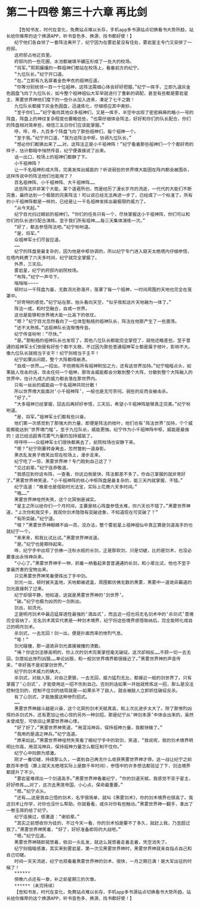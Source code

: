 # 第二十四卷 第三十六章 再比剑
        【告知书友，时代在变化，免费站点难以长存，手机app多书源站点切换看书大势所趋，站长给你推荐的这个换源APP，听书音色多、换源、找书都好使！】
       纪宁他们各自领了一套阵法离开了，纪宁因为在雾岩星没有住处，雾岩星主专门又安排了一府邸。
       这府邸占地近百里。
       府邸内的一些花圃、水池都被填平碾压形成了一处大的校场。
       “将军。”熙熙攘攘的一群祖神们都站在校场上，看着前方的纪宁。
       “九位队长。”纪宁开口道。
       “在。”立即有九名穿着金色甲衣的祖神应道。
       “你等分别统领一百一十位祖神，这阵法需细心体会好好把握。”纪宁一挥手，立即九道灰金色圆盘飞向了九位队长，如今整个祖神祖仙大军早就进行了重新的调配，甚至有些都是雾岩星主、黑雾世界神他们麾下的一些仆从加入进来，凑足了七千之数！
       九位队长都接下灰金色圆盘，迅速炼化，仔细感应其中奥妙。
       “至于你们……”纪宁看向其他众多祖神们，又是一挥手，半空中出现了密密麻麻的略小一号的阵盘，阵盘上的神纹复杂程度也要略低些，“也需仔细体会阵法，好好和你们的队长配合，你们的阵盘相对简单些，相信三五日你们应该能掌握。”
       呼，呼，呼，九百多个阵盘飞向了那些祖神们，每个祖神一个。
       “至于我。”纪宁开口道，“我为这阵法中枢，协调九位队长。”
       “想必你们都猜出来了……对，这阵法正是小千祖神阵！”纪宁看着那些祖神们一个个都好奇的样子，估计都暗中悄然传音，纪宁便直接说了出来。
       话一出口，校场上的祖神们都静了下。
       小千祖神阵？
       让一千名祖神形成大阵，完美发挥出威能的？听说弱些的世界境大能困在阵内都会被围杀，这样传说中的阵法他们也能用了？
       百名祖神阵、小千祖神阵、大千祖神阵……
       这些阵法并非某个大能，某个道君所创，而是经历了漫长岁月的流逝，一代代的大能们不断完善，最终达到一个极致的完美阵法！可以说已经无法再进一步了，已经成了一个标准了。所有的小千祖神阵都是一样的，已经是让一千名祖神发挥出最极限的威力了。
       “从今天起。”
       纪宁目光扫过眼前的祖神们，“你们的任务只有一个，尽快掌握这小千祖神阵，你们可以和你们的队长进行配合演练。至于我们所有祖神……每三天集体演练一次。”
       “好了，都去参悟阵法吧。”纪宁吩咐道。
       “是，将军。”
       众祖神军士们尽皆应道。
       ……
       纪宁的阵盘是最复杂的，因为他是中枢协调的，所以纪宁专门进入窥天太皓塔内仔细参悟，在塔内耗费了六天多时间，纪宁就完全掌握了。
       外界，三天后。
       雾岩星，纪宁的府邸内前院校场。
       “布阵。”纪宁一声令下。
       嗡嗡嗡~~~~
       顿时以一千阵盘为基，无数流光弥漫开，笼罩了每一个祖神，一时间周围的天地也完全在笼罩中。
       “好奇特的感觉。”纪宁站在那，抬头看向天空，“似乎我和这片天地融为一体了。”
       阵法一成，和时空融合，自成一世界。
       这也是能够和世界境大能一比高下的依仗。
       “嗯？”纪宁目光忽然看向了一位体型魁梧的祖神队长，阵法在他那产生了一些震荡。
       “还不太熟练。”这祖神队长连惭愧传音。
       纪宁传音吩咐：“尽快。”
       “是。”那魁梧的祖神队长也发现了，其他八位队长都能完全掌控了，就他还略差些。至于普通的祖神军士们倒是有好些个都不太稳，不过因为那些普通祖神军士都是属于枝叶，影响不大。像九位队长就相当于支干！纪宁则相当于主干！
       纪宁如果出问题，整个大阵都得崩溃。
       “自成一世界……一招出，不但拥有所有祖神附加之力，还有这世界加持。”纪宁暗暗点头，如果敌人攻击的话，攻击任何一个祖神，那攻击威能都会分散到整个大阵，分散到整个大阵融入的世界中。估计九成九的威力都会落在那世界内。
       只有一丝丝的威能由一千名祖神共同分散！
       所以世界境大能面对‘小千祖神阵’，一般也是无可奈何。弱些的反而会被击杀。
       “好了。”
       “大多祖神已经掌握，回去后再好好参悟，三天后，希望小千祖神阵能够真正完美。”纪宁吩咐道。
       “是，将军。”祖神军士们都有些兴奋。
       他们第一次感觉到了那强大的力量，即便是阵法的枝叶，他们也有‘阵法世界’加持，个个威能都能达到‘世界境门槛’。至于九位队长，威能更强。纪宁作为小千祖神阵中枢，威能是最强的！这已经远超青花雾气力量的加持威能了。
       呼呼呼~~~众祖神军士们很快都离去了，前院校场也安静下来。
       “嗯？”纪宁刚要转身离去，忽然瞥到一道身影。
       黑衣乱发男子微笑出现在校场上，漫步走来。
       纪宁吃了一惊，黑雾世界神？专门跑到自己这了？
       “见过前辈。”纪宁连恭敬道。
       “我感应到你这布阵，一查看，你这边倒是快，阵法都差不多了。你自己掌握的就非常好了。”黑雾世界神笑道，“小千祖神阵的核心中枢阵盘是最复杂的，能三天内就掌握，不错。”
       纪宁连道：“晚辈也是借助时光法宝，实际上花费六天多时间。”
       “哦……”
       黑雾世界神哑然失笑，这个北冥倒是诚实。
       “星主之所以给你们一个月时间，主要是核心阵盘参悟太难，你六天也不错了。”黑雾世界神道，“上次你和我交手，我观你剑术隐隐有突破迹象，不知道现在可突破了？”
       “有所突破。”纪宁道。
       “哦？”黑雾世界神眼睛不由一亮，没办法，整个雾岩星上祖神祖仙中真正算是剑道高手的也就纪宁一个。
       “来来来，和我比试比试。”黑雾世界神说道。
       “是。”纪宁也是期待起来。
       哗，纪宁手中出现了仿佛一汪秋水般的长剑，正是那软剑，只是切磋，比的是剑术，也没必要拿出永恒神兵来。
       “小心了。”黑雾世界神手一伸，抓着一柄看起来普普通通的长剑，和小辈比试，他也不至于拿最厉害的宝物出来。
       只见黑雾世界神笑着便挥出了手中剑。
       剑光一出，顿时披天盖地，天地都被遮盖，周围都仿佛无数的黑雾，黑雾中一道诡异霸道的剑光直接刺了过来。
       纪宁却很平静，他知道，这就是黑雾世界神的‘剑世界’。
       “破。”纪宁也极为凶厉的一剑刺出。
       剑出，如流光。
       正是明月剑术中最迅猛穿透性最强的‘滴血式’，而且这一招也将无名剑术中的‘杀剑式’意境完全容纳了。无名剑术其实代表是一种剑术境界，纪宁将这些境界感悟吸纳后，完全能转化成自己的明月剑术。
       杀剑式，一去无回！剑一出，便是扑面而来的惨烈气息。
       “嘭！”
       剑光碰撞，那一道诡异剑光直接被撞的溃散。
       “咦？你这剑法够高明的，你上次的剑术完美掌控毫无破绽。这次却相反……不顾一切一去无回，剑意如此惨烈凶狠……单论凶狠，和一般剑世界境界都很接近了。”黑雾世界神的声音传来，“幸好我不是初掌剑世界。”
       纪宁的剑术威力的确大。
       杀剑式，对敌人狠，对自己更狠，一去无回，威力猛烈无比，都接近一般的剑世界了。只有掌握了‘心剑式’，才能使用这一招不伤到自己。否则的话如果一开始就修炼这一招，那么是没法控制住剑的，控制不住剑的结局就是——如果杀不了敌人，就会被敌人立即抓住破绽反杀。
       有了心剑式，才能施展这种惨烈招式。
       ……
       黑雾世界神越斗越是兴奋，这个北冥的剑术天赋真高，和上次比进步太大了。除了那惨烈凶悍的杀剑式外，还有更加让他心惊的另外一种剑招，那是纪宁从‘神剑本源’中体会出来的，虽然未曾成型，可依旧让黑雾世界神心悸。
       “好了好了。”黑雾世界神笑道，“用混沌神兵，保持祖神力量，我都快输了。”
       “我用的是道之神兵。”纪宁连道。
       “原来如此。”黑雾世界神哑然失笑看了眼纪宁手中的软剑，笑道，“我说呢，我的剑术境界明明比你高，用混沌神兵，保持祖神力量怎么都压制不住你。”
       纪宁心中则颇为感激。
       刚才一番切磋，持续那么久，一直到自己再无什么收获黑雾世界神才停。这一战让纪宁之前数百年参悟（算上窥天太皓塔实际上是数千年时间），参悟中的许多想法都验证了下，剑法境界都提升了不少。
       “雾岩星难得出一个剑道高手。”黑雾世界神看着纪宁，“你的剑道天赋，我感觉不亚于星主，好好修炼……对了，这次去黑莲帝国，小心点，保命最重要。”
       “嗯。”纪宁点头。
       “还有……这是我自己悟的剑术，名字很简单，就叫《黑雾剑术》，你的剑术境界也很高了。我这剑术让你学，对你也没什么帮助。你就看看，或许对你有些触动。”黑雾世界神一翻手，拿出了一卷玉简扔给了纪宁。
       纪宁连接过，感激道：“谢前辈。”
       “其实之前想收你为徒的，不过今天一看，你的剑术怕是要不了多久，就赶上我，乃至超过我了。”黑雾世界神笑着，“好了，好好准备即将的大战吧。”
       “嗯。”纪宁应道。
       黑雾世界神随即晃悠着，依旧一头乱发，就这么晃悠着走着走着，凭空消失了。
       纪宁则暗暗感激，其实来到雾岩星，第一次见黑雾世界神时，黑雾世界神就亲自指点自己和自己切磋。
       时间一天天流逝，纪宁也观看着黑雾世界神的剑术，很快，一月之期已满！是大军出征的时候了！
       ******
       傍晚六点还有一章，补之前星期三的欠章。
       ******（未完待续）
       【告知书友，时代在变化，免费站点难以长存，手机app多书源站点切换看书大势所趋，站长给你推荐的这个换源APP，听书音色多、换源、找书都好使！】